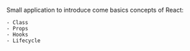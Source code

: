 Small application to introduce come basics concepts of React:

    - Class
    - Props
    - Hooks
    - Lifecycle
